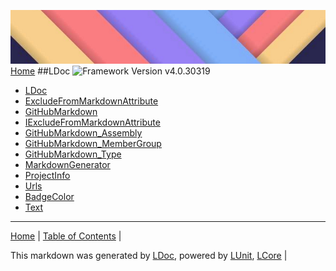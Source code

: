 ![](Content/LDoc-banner-small.png "")
[Home](../README.md)
##LDoc
![Framework Version v4.0.30319](http://b.repl.ca/v1/Framework-Version%20v4.0.30319-blue.png "")
 - [LDoc](docs/LDoc.md)
 - [ExcludeFromMarkdownAttribute](docs/ExcludeFromMarkdownAttribute.md)
 - [GitHubMarkdown](docs/GitHubMarkdown.md)
 - [IExcludeFromMarkdownAttribute](docs/IExcludeFromMarkdownAttribute.md)
 - [GitHubMarkdown_Assembly](docs/GitHubMarkdown_Assembly.md)
 - [GitHubMarkdown_MemberGroup](docs/GitHubMarkdown_MemberGroup.md)
 - [GitHubMarkdown_Type](docs/GitHubMarkdown_Type.md)
 - [MarkdownGenerator](docs/MarkdownGenerator.md)
 - [ProjectInfo](docs/ProjectInfo.md)
 - [Urls](docs/Urls.md)
 - [BadgeColor](docs/BadgeColor.md)
 - [Text](docs/Text.md)
---

[Home](../README.md) | [Table of Contents](../TableOfContents.md) | 


This markdown was generated by [LDoc](https://github.com/CodeSingularity/LDoc), powered by [LUnit](https://github.com/CodeSingularity/LUnit), [LCore](https://github.com/CodeSingularity/LCore) | 

